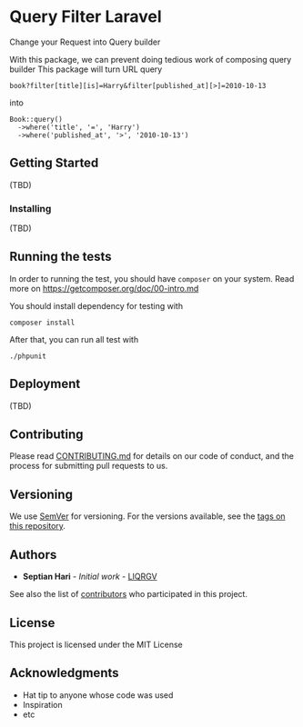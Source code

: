 # Query Filter Laravel

Change your Request into Query builder

With this package, we can prevent doing tedious work of composing query builder
This package will turn URL query  
```
book?filter[title][is]=Harry&filter[published_at][>]=2010-10-13
```
into
```
Book::query()
  ->where('title', '=', 'Harry')
  ->where('published_at', '>', '2010-10-13')
``` 

## Getting Started

(TBD)

### Installing

(TBD)

## Running the tests

In order to running the test, you should have `composer` on your system.
Read more on https://getcomposer.org/doc/00-intro.md

You should install dependency for testing with 
```
composer install
```
After that, you can run all test with
```
./phpunit
```

## Deployment

(TBD)

## Contributing

Please read [CONTRIBUTING.md](CONTRIBUTING.md) for details on our code of conduct, and the process for submitting pull requests to us.

## Versioning

We use [SemVer](http://semver.org/) for versioning. For the versions available, see the [tags on this repository](https://github.com/your/project/tags). 

## Authors

* **Septian Hari** - *Initial work* - [LIQRGV](https://github.com/LIQRGV)

See also the list of [contributors](https://github.com/LIQRGV/query-filter-laravel/contributors) who participated in this project.

## License

This project is licensed under the MIT License

## Acknowledgments

* Hat tip to anyone whose code was used
* Inspiration
* etc

